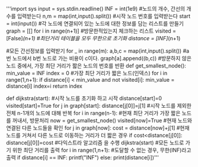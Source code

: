 '''import sys
input = sys.stdin.readline()
INF = int(1e9)
#노드의 개수, 간선의 개수를 입력받는다
n,m = map(int,input().split())
#시작 노드 번호를 입력받는다
start = int(input())
#각 노드에 연결되어 있는 노드에 대한 정보를 담는 리스트를 만들기
graph = [[] for i in range(n+1)]
#방문한적있는지 체크하는 리스트
visited = [False]*(n+1)
#최단거리 테이블을 모두 무한으로 초기화
distance = [INF]*(n+1)

#모든 간선정보를 입력받기
for _ in range(m):
    a,b,c = map(int,input().split())
    #a번 노드에서 b번 노드로 가는 비용이 c이다.
    graph[a].append((b,c))
#방문하지 않은 노드 중에서, 가장 최단 거리가 짧은 노드의 번호를 반환
def get_smallest_node():
    min_value = INF
    index = 0 #가장 최단 거리가 짧은 노드(인덱스)
    for i in range(1,n+1):
        if distance[i] < min_value and not visited[i]:
            min_value = distance[i]
            index=i
    return index

def dijkstra(start):
    #시작 노드를 초기화 하고 시작
    distance[start]=0
    visited[start]=True
    for j in graph[start]:
        distance[j[0]]=j[1]
        #시작 노드를 제외한 전체 n-1개의 노드에 대해 반복
    for i in range(n-1):
        #현재 최단 거리가 가장 짧은 노드를 꺼내서, 방문처리
        now = get_smallest_node()
        visited[now]=True
        #현재 노드와 연결된 다른 노드들을 확인
        for j in graph[now]:
            cost = distance[now]+j[1]
            #현재 노드를 거쳐서 다른 노드로 이동하는 거리가 더 짧은 경우
            if cost<distance[j[0]]:
                distance[j[0]]=cost
#다익스트라 알고리즘 을 수행
dijkstra(start)
#모든 노드로 가기 위한 최단 거리를 출력
for i in range(1,n+1):
    #도달할 수 없는 경우, 무한(INF)라고 출력
    if distance[i] == INF:
        printf("INF")
    else:
        print(distance[i])'''
